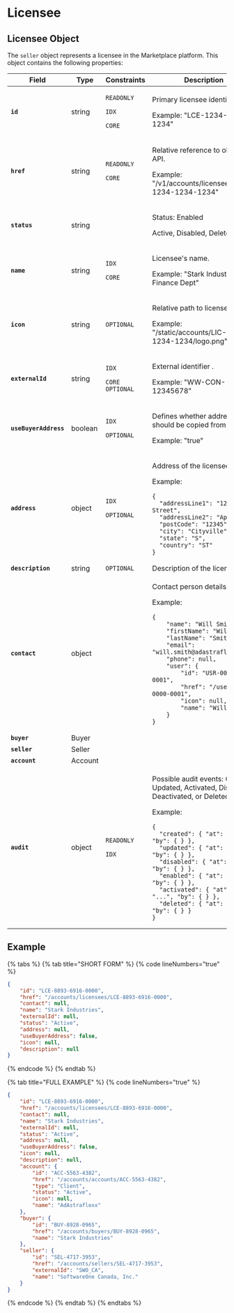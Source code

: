 # Licensee

## Licensee Object

The `seller` object represents a licensee in the Marketplace platform. This object contains the following properties:

<table data-full-width="false"><thead><tr><th width="251">Field</th><th>Type</th><th>Constraints</th><th>Description</th></tr></thead><tbody><tr><td><strong><code>id</code></strong></td><td>string</td><td><p><code>READONLY</code> </p><p><code>IDX</code></p><p><code>CORE</code></p></td><td><p>Primary licensee identifier. </p><p></p><p>Example: "LCE-1234-1234-1234"</p></td></tr><tr><td><strong><code>href</code></strong></td><td>string</td><td><p><code>READONLY</code></p><p><code>CORE</code></p></td><td><p>Relative reference to object on API. </p><p></p><p>Example: "/v1/accounts/licensees/LIC-1234-1234-1234"</p></td></tr><tr><td><strong><code>status</code></strong></td><td>string</td><td></td><td><p>Status: Enabled </p><p>Active, Disabled, Deleted</p></td></tr><tr><td><strong><code>name</code></strong></td><td>string</td><td><p><code>IDX</code></p><p><code>CORE</code></p></td><td><p>Licensee's name. </p><p></p><p>Example: "Stark Industries Finance Dept"</p></td></tr><tr><td><strong><code>icon</code></strong></td><td>string</td><td><code>OPTIONAL</code></td><td><p>Relative path to licensee’s logo. </p><p></p><p>Example: "/static/accounts/LIC-1234-1234-1234/logo.png"</p></td></tr><tr><td><strong><code>externalId</code></strong></td><td>string</td><td><p><code>IDX</code> </p><p><code>CORE</code> <code>OPTIONAL</code></p></td><td><p>External identifier .</p><p></p><p>Example: "WW-CON-12345678"</p></td></tr><tr><td><strong><code>useBuyerAddress</code></strong></td><td>boolean</td><td><p><code>IDX</code></p><p><code>OPTIONAL</code></p></td><td><p>Defines whether address should be copied from  buyer. </p><p></p><p>Example: "true"</p></td></tr><tr><td><strong><code>address</code></strong></td><td>object</td><td><p><code>IDX</code> </p><p><code>OPTIONAL</code></p></td><td><p>Address of the licensee.</p><p></p><p>Example: </p><pre class="language-json" data-line-numbers><code class="lang-json">{
  "addressLine1": "123 Main Street",
  "addressLine2": "Apt 4B",
  "postCode": "12345",
  "city": "Cityville",
  "state": "S",
  "country": "ST"
}
</code></pre></td></tr><tr><td><strong><code>description</code></strong></td><td>string</td><td><code>OPTIONAL</code></td><td>Description of the licensee.</td></tr><tr><td><strong><code>contact</code></strong></td><td>object</td><td></td><td><p>Contact person details. </p><p></p><p>Example: </p><pre class="language-json" data-line-numbers><code class="lang-json">{
	"name": "Will Smith",
	"firstName": "Will",
	"lastName": "Smith",
	"email": "will.smith@adastraflex.com",
	"phone": null,
	"user": {
		"id": "USR-0000-0001",
		"href": "/users/USR-0000-0001",
		"icon": null,
		"name": "Will Smith"
	}
}
</code></pre></td></tr><tr><td><strong><code>buyer</code></strong></td><td>Buyer</td><td></td><td></td></tr><tr><td><strong><code>seller</code></strong></td><td>Seller</td><td></td><td></td></tr><tr><td><strong><code>account</code></strong></td><td>Account</td><td></td><td></td></tr><tr><td><strong><code>audit</code></strong></td><td>object</td><td><p><code>READONLY</code></p><p> <code>IDX</code></p></td><td><p>Possible audit events: Created, Updated, Activated, Disabled, Deactivated, or Deleted. </p><p></p><p>Example: </p><pre class="language-json" data-line-numbers><code class="lang-json">{
  "created": { "at": "...", "by": { } },
  "updated": { "at": "...", "by": { } },
  "disabled": { "at": "...", "by": { } },
  "enabled": { "at": "...", "by": { } },
  "activated": { "at": "...", "by": { } },
  "deleted": { "at": "...", "by": { } }
}
</code></pre></td></tr></tbody></table>

## Example

{% tabs %}
{% tab title="SHORT FORM" %}
{% code lineNumbers="true" %}
```json
{
	"id": "LCE-8893-6916-0000",
	"href": "/accounts/licensees/LCE-8893-6916-0000",
	"contact": null,
	"name": "Stark Industries",
	"externalId": null,
	"status": "Active",
	"address": null,
	"useBuyerAddress": false,
	"icon": null,
	"description": null
}
```
{% endcode %}
{% endtab %}

{% tab title="FULL EXAMPLE" %}
{% code lineNumbers="true" %}
```json
{
	"id": "LCE-8893-6916-0000",
	"href": "/accounts/licensees/LCE-8893-6916-0000",
	"contact": null,
	"name": "Stark Industries",
	"externalId": null,
	"status": "Active",
	"address": null,
	"useBuyerAddress": false,
	"icon": null,
	"description": null,
	"account": {
		"id": "ACC-5563-4382",
		"href": "/accounts/accounts/ACC-5563-4382",
		"type": "Client",
		"status": "Active",
		"icon": null,
		"name": "AdAstraflexx"
	},
	"buyer": {
		"id": "BUY-8928-0965",
		"href": "/accounts/buyers/BUY-8928-0965",
		"name": "Stark Industries"
	},
	"seller": {
		"id": "SEL-4717-3953",
		"href": "/accounts/sellers/SEL-4717-3953",
		"externalId": "SWO_CA",
		"name": "SoftwareOne Canada, Inc."
	}
}
```
{% endcode %}
{% endtab %}
{% endtabs %}

